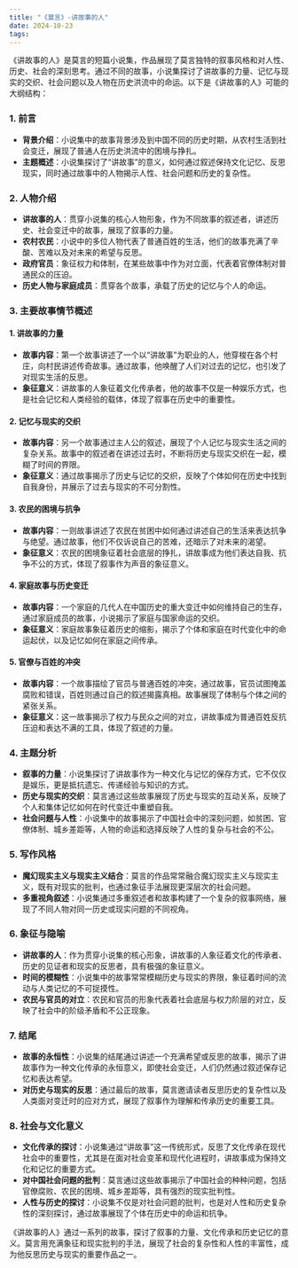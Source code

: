 ```yaml
---
title: "《莫言》-讲故事的人"
date: 2024-10-23
tags: 
---
```

《讲故事的人》是莫言的短篇小说集，作品展现了莫言独特的叙事风格和对人性、历史、社会的深刻思考。通过不同的故事，小说集探讨了讲故事的力量、记忆与现实的交织、社会问题以及人物在历史洪流中的命运。以下是《讲故事的人》可能的大纲结构：

### 1. **前言**
   - **背景介绍**：小说集中的故事背景涉及到中国不同的历史时期，从农村生活到社会变迁，展现了普通人在历史洪流中的困境与挣扎。
   - **主题概述**：小说集探讨了“讲故事”的意义，如何通过叙述保持文化记忆、反思现实，同时通过故事中的人物揭示人性、社会问题和历史的复杂性。

### 2. **人物介绍**
   - **讲故事的人**：贯穿小说集的核心人物形象，作为不同故事的叙述者，讲述历史、社会变迁中的故事，展现了叙事的力量。
   - **农村农民**：小说中的多位人物代表了普通百姓的生活，他们的故事充满了辛酸、苦难以及对未来的希望与反思。
   - **政府官员**：象征权力和体制，在某些故事中作为对立面，代表着官僚体制对普通民众的压迫。
   - **历史人物与家庭成员**：贯穿各个故事，承载了历史的记忆与个人的命运。

### 3. **主要故事情节概述**

#### 1. **讲故事的力量**
   - **故事内容**：第一个故事讲述了一个以“讲故事”为职业的人，他穿梭在各个村庄，向村民讲述传奇故事。通过故事，他唤醒了人们对过去的记忆，也引发了对现实生活的反思。
   - **象征意义**：讲故事的人象征着文化传承者，他的故事不仅是一种娱乐方式，也是社会记忆和人类经验的载体，体现了叙事在历史中的重要性。

#### 2. **记忆与现实的交织**
   - **故事内容**：另一个故事通过主人公的叙述，展现了个人记忆与现实生活之间的复杂关系。故事中的叙述者在讲述过去时，不断将历史与现实交织在一起，模糊了时间的界限。
   - **象征意义**：通过故事揭示了历史与记忆的交织，反映了个体如何在历史中找到自我身份，并展示了过去与现实的不可分割性。

#### 3. **农民的困境与抗争**
   - **故事内容**：一则故事讲述了农民在贫困中如何通过讲述自己的生活来表达抗争与绝望。通过故事，他们不仅诉说自己的苦难，还暗示了对未来的渴望。
   - **象征意义**：农民的困境象征着社会底层的挣扎，讲故事成为他们表达自我、抗争不公的方式，体现了叙事作为声音的象征意义。

#### 4. **家庭故事与历史变迁**
   - **故事内容**：一个家庭的几代人在中国历史的重大变迁中如何维持自己的生存，通过家庭成员的故事，小说揭示了家庭与国家命运的交织。
   - **象征意义**：家庭故事象征着历史的缩影，揭示了个体和家庭在时代变化中的命运起伏，以及记忆如何在家庭之间传承。

#### 5. **官僚与百姓的冲突**
   - **故事内容**：一个故事描绘了官员与普通百姓的冲突，通过故事，官员试图掩盖腐败和错误，百姓则通过自己的叙述揭露真相。故事展现了体制与个体之间的紧张关系。
   - **象征意义**：这一故事揭示了权力与民众之间的对立，讲故事成为普通百姓反抗压迫和表达不满的工具，体现了叙述的力量。

### 4. **主题分析**
   - **叙事的力量**：小说集探讨了讲故事作为一种文化与记忆的保存方式，它不仅仅是娱乐，更是抵抗遗忘、传递经验与知识的方式。
   - **历史与现实的交织**：莫言通过这些故事展现了历史与现实的互动关系，反映了个人和集体记忆如何在时代变迁中重塑自我。
   - **社会问题与人性**：小说集中的故事揭示了中国社会中的深刻问题，如贫困、官僚体制、城乡差距等，人物的命运和选择反映了人性的复杂与社会的不公。

### 5. **写作风格**
   - **魔幻现实主义与现实主义结合**：莫言的作品常常融合魔幻现实主义与现实主义，既有对现实的批判，也通过象征手法展现更深层次的社会问题。
   - **多重视角叙述**：小说集通过多重叙述者和故事构建了一个复杂的叙事网络，展现了不同人物对同一历史或现实问题的不同视角。

### 6. **象征与隐喻**
   - **讲故事的人**：作为贯穿小说集的核心形象，讲故事的人象征着文化的传承者、历史的见证者和现实的反思者，具有极强的象征意义。
   - **时间的模糊性**：小说集中的故事常常模糊历史与现实的界限，象征着时间的流动与人类记忆的不可捉摸性。
   - **农民与官员的对立**：农民和官员的形象代表着社会底层与权力阶层的对立，反映了社会中的阶级矛盾和不公正现象。

### 7. **结尾**
   - **故事的永恒性**：小说集的结尾通过讲述一个充满希望或反思的故事，揭示了讲故事作为一种文化传承的永恒意义，即使社会变迁，人们仍然通过叙述保存记忆和表达希望。
   - **对历史与现实的反思**：通过最后的故事，莫言邀请读者反思历史的复杂性以及人类面对变迁时的应对方式，展现了叙事作为理解和传承历史的重要工具。

### 8. **社会与文化意义**
   - **文化传承的探讨**：小说集通过“讲故事”这一传统形式，反思了文化传承在现代社会中的重要性，尤其是在面对社会变革和现代化进程时，讲故事成为保持文化和记忆的重要方式。
   - **对中国社会问题的批判**：莫言通过这些故事揭示了中国社会的种种问题，包括官僚腐败、农民的困境、城乡差距等，具有强烈的现实批判性。
   - **人性与历史的探讨**：小说集不仅是对社会问题的批判，也是对人性和历史复杂性的深刻探讨，通过故事展现了个体在历史中的命运和抗争。

《讲故事的人》通过一系列的故事，探讨了叙事的力量、文化传承和历史记忆的意义。莫言用充满象征和现实批判的手法，展现了社会的复杂性和人性的丰富性，成为他反思历史与现实的重要作品之一。
